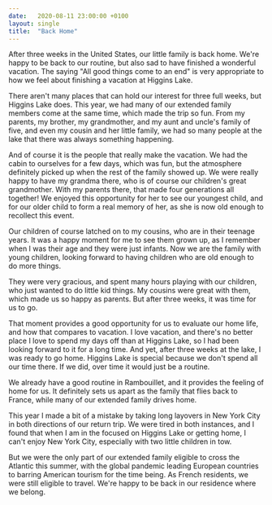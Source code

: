 ```yaml
---
date:   2020-08-11 23:00:00 +0100
layout: single
title:  "Back Home"
---
```

After three weeks in the United States, our little family is back home. We're happy to be back to our routine, but also sad to have finished a wonderful vacation. The saying "All good things come to an end" is very appropriate to how we feel about finishing a vacation at Higgins Lake.

There aren't many places that can hold our interest for three full weeks, but Higgins Lake does. This year, we had many of our extended family members come at the same time, which made the trip so fun. From my parents, my brother, my grandmother, and my aunt and uncle's family of five, and even my cousin and her little family, we had so many people at the lake that there was always something happening.

And of course it is the people that really make the vacation. We had the cabin to ourselves for a few days, which was fun, but the atmosphere definitely picked up when the rest of the family showed up. We were really happy to have my grandma there, who is of course our children's great grandmother. With my parents there, that made four generations all together! We enjoyed this opportunity for her to see our youngest child, and for our older child to form a real memory of her, as she is now old enough to recollect this event.

Our children of course latched on to my cousins, who are in their teenage years. It was a happy moment for me to see them grown up, as I remember when I was their age and they were just infants. Now we are the family with young children, looking forward to having children who are old enough to do more things.

They were very gracious, and spent many hours playing with our children, who just wanted to do little kid things. My cousins were great with them, which made us so happy as parents. But after three weeks, it was time for us to go.

That moment provides a good opportunity for us to evaluate our home life, and how that compares to vacation. I love vacation, and there's no better place I love to spend my days off than at Higgins Lake, so I had been looking forward to it for a long time. And yet, after three weeks at the lake, I was ready to go home. Higgins Lake is special because we don't spend all our time there. If we did, over time it would just be a routine.

We already have a good routine in Rambouillet, and it provides the feeling of home for us. It definitely sets us apart as the family that flies back to France, while many of our extended family drives home.

This year I made a bit of a mistake by taking long layovers in New York City in both directions of our return trip. We were tired in both instances, and I found that when I am in the focused on Higgins Lake or getting home, I can't enjoy New York City, especially with two little children in tow.

But we were the only part of our extended family eligible to cross the Atlantic this summer, with the global pandemic leading European countries to barring American tourism for the time being. As French residents, we were still eligible to travel. We're happy to be back in our residence where we belong.